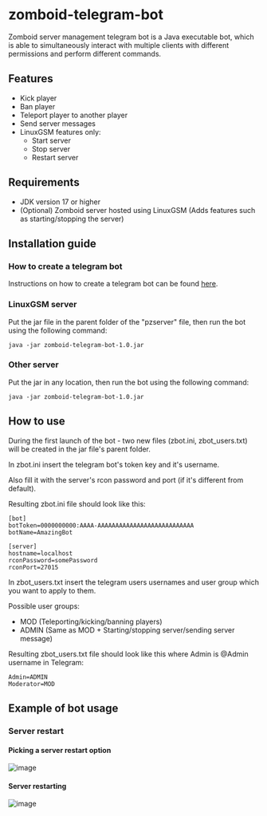 # zomboid-telegram-bot
Zomboid server management telegram bot is a Java executable bot, which is able to simultaneously interact with multiple clients with different permissions and perform different commands.

## Features
- Kick player
- Ban player
- Teleport player to another player
- Send server messages
- LinuxGSM features only:
  - Start server
  - Stop server
  - Restart server

## Requirements
- JDK version 17 or higher
- (Optional) Zomboid server hosted using LinuxGSM (Adds features such as starting/stopping the server)

## Installation guide
### How to create a telegram bot
Instructions on how to create a telegram bot can be found [here](https://core.telegram.org/bots/features#creating-a-new-bot).

### LinuxGSM server
Put the jar file in the parent folder of the "pzserver" file, then run the bot using the following command:
```
java -jar zomboid-telegram-bot-1.0.jar
```

### Other server
Put the jar in any location, then run the bot using the following command:
```
java -jar zomboid-telegram-bot-1.0.jar
```

## How to use
During the first launch of the bot - two new files (zbot.ini, zbot_users.txt) will be created in the jar file's parent folder.

In zbot.ini insert the telegram bot's token key and it's username.

Also fill it with the server's rcon password and port (if it's different from default).

Resulting zbot.ini file should look like this:
```
[bot]
botToken=0000000000:AAAA-AAAAAAAAAAAAAAAAAAAAAAAAAAA
botName=AmazingBot

[server]
hostname=localhost
rconPassword=somePassword
rconPort=27015
```
In zbot_users.txt insert the telegram users usernames and user group which you want to apply to them.

Possible user groups:
- MOD (Teleporting/kicking/banning players)
- ADMIN (Same as MOD + Starting/stopping server/sending server message)

Resulting zbot_users.txt file should look like this where Admin is @Admin username in Telegram:
```
Admin=ADMIN
Moderator=MOD
```
## Example of bot usage
### Server restart
#### Picking a server restart option
![image](https://github.com/LessLuck/zomboid-telegram-bot/assets/16764015/16430f87-db43-474a-a4a2-ac2c29a16c96)
#### Server restarting
![image](https://github.com/LessLuck/zomboid-telegram-bot/assets/16764015/5411483d-caae-4b22-845d-6b02676359b0)
